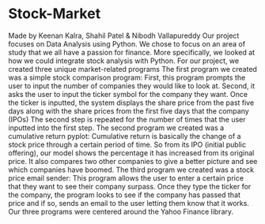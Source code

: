 # Stock-Market
Made by Keenan Kalra, Shahil Patel & Nibodh Vallapureddy
Our project focuses on Data Analysis using Python.
We chose to focus on an area of study that we all have a passion for finance.
More specifically, we looked at how we could integrate stock analysis with Python.
For our project, we created three unique market-related programs
The first program we created was a simple stock comparison program:
First, this program prompts the user to input the number of companies they would like to look at.
Second, it asks the user to input the ticker symbol for the company they want.  Once the ticker is inputted, the system displays the share price from the past five days along with the share prices from the first five days that the company (IPOs)
The second step is repeated for the number of times that the user inputted into the first step.
The second program we created was a cumulative return pyplot:
Cumulative return is basically the change of a stock price through a certain period of time.
So from its IPO (initial public offering), our model shows the percentage it has increased from its original price.
It also compares two other companies to give a better picture and see which companies have boomed.
The third program we created was a stock price email sender:
This program allows the user to enter a certain price that they want to see their company surpass.
Once they type the ticker for the company, the program looks to see if the company has passed that price and if so, sends an email to the user letting them know that it works.
Our three programs were centered around the Yahoo Finance library.
    
